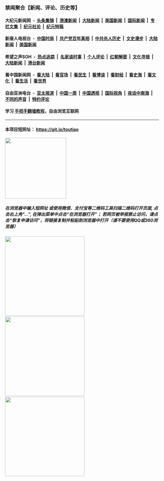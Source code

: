 ### 禁闻聚合【新闻、评论、历史等】

#### 大纪元新闻网 &nbsp;-&nbsp; [头条集锦](indexes/E头条集锦.md?t=02130333) &nbsp;|&nbsp; [港澳新闻](indexes/E港澳新闻.md?t=02130333)  &nbsp;|&nbsp; [大陆新闻](indexes/E大陆新闻.md?t=02130333) &nbsp;|&nbsp; [美国新闻](indexes/E美国新闻.md?t=02130333) &nbsp;|&nbsp; [国际新闻](indexes/E国际新闻.md?t=02130333) &nbsp;|&nbsp; [专栏文集](indexes/E专栏文集.md?t=02130333) &nbsp;|&nbsp; [纪元社论](indexes/E纪元社论.md?t=02130333) &nbsp;|&nbsp; [纪元特稿](indexes/E纪元特稿.md?t=02130333) 

#### 新唐人电视台 &nbsp;-&nbsp; [中国时局](indexes/N中国时局.md?t=02130333) &nbsp;|&nbsp; [共产党百年真相](indexes/N共产党百年真相.md?t=02130333) &nbsp;|&nbsp; [中共杀人历史](indexes/N中共杀人历史.md?t=02130333) &nbsp;|&nbsp; [文史漫步](indexes/N文史漫步.md?t=02130333) &nbsp;|&nbsp; [大陆新闻](indexes/N大陆新闻.md?t=02130333) &nbsp;|&nbsp; [美国新闻](indexes/N美国新闻.md?t=02130333)

#### 希望之声SOH &nbsp;-&nbsp; [热点追踪](indexes/H热点追踪.md?t=02130333) &nbsp;|&nbsp; [名家谈时事](indexes/H名家谈时事.md?t=02130333) &nbsp;|&nbsp; [个人评论](indexes/H个人评论.md?t=02130333)  &nbsp;|&nbsp; [红朝解密](indexes/H红朝解密.md?t=02130333) &nbsp;|&nbsp; [文化寻根](indexes/H文化寻根.md?t=02130333) &nbsp;|&nbsp; [大陆新闻](indexes/H大陆新闻.md?t=02130333) &nbsp;|&nbsp; [港台新闻](indexes/H港台新闻.md?t=02130333)

#### 看中国新闻网 &nbsp;-&nbsp; [看大陆](indexes/S看大陆.md?t=02130333) &nbsp;|&nbsp; [看官场](indexes/S看官场.md?t=02130333) &nbsp;|&nbsp; [看民生](indexes/S看民生.md?t=02130333)  &nbsp;|&nbsp; [看博谈](indexes/S看博谈.md?t=02130333) &nbsp;|&nbsp; [看财经](indexes/S看财经.md?t=02130333) &nbsp;|&nbsp; [看史海](indexes/S看史海.md?t=02130333) &nbsp;|&nbsp; [看文化](indexes/S看文化.md?t=02130333) &nbsp;|&nbsp; [看生活](indexes/S看生活.md?t=02130333) &nbsp;|&nbsp; [看世界](indexes/S看世界.md?t=02130333)

#### 自由亚洲电台 &nbsp;-&nbsp; [亚太报道](indexes/R亚太报道.md?t=02130333) &nbsp;|&nbsp; [中国一周](indexes/R中国一周.md?t=02130333) &nbsp;|&nbsp; [中国透视](indexes/R中国透视.md?t=02130333)  &nbsp;|&nbsp; [国际视角](indexes/R国际视角.md?t=02130333) &nbsp;|&nbsp; [夜话中南海](indexes/R夜话中南海.md?t=02130333) &nbsp;|&nbsp; [不同的声音](indexes/R不同的声音.md?t=02130333) &nbsp;|&nbsp; [特约评论](indexes/R特约评论.md?t=02130333)

#### 学习 [手把手翻墙教程](https://github.com/gfw-breaker/guides/wiki)，自由浏览互联网

----

#### 本项目短网址： https://git.io/toutiao
<img src="https://raw.githubusercontent.com/gfw-breaker/banned-news/master/scripts/img/qr.png" width="200px"/>  

##### 在浏览器中输入短网址 或使用微信、支付宝等二维码工具扫描二维码打开页面, 点击右上角"...", 在弹出菜单中点击“在浏览器打开”； 若网页被举报禁止访问，请点击“恢复申请访问”，将链接复制并粘贴到浏览器中打开（请不要使用QQ或360浏览器）

<img src="https://raw.githubusercontent.com/gfw-breaker/banned-news/master/scripts/img/1.png" width="260px"/> &nbsp; <img src="https://raw.githubusercontent.com/gfw-breaker/banned-news/master/scripts/img/2.png" width="260px"/> &nbsp; <img src="https://raw.githubusercontent.com/gfw-breaker/banned-news/master/scripts/img/3.png" width="260px"/>
